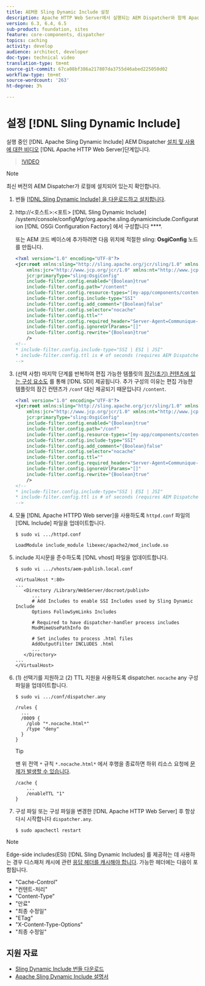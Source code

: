 ```yaml
---
title: AEM용 Sling Dynamic Include 설정
description: Apache HTTP Web Server에서 실행되는 AEM Dispatcher와 함께 Apache Sling Dynamic Include를 설치하고 사용하는 비디오 단계입니다.
version: 6.3, 6.4, 6.5
sub-product: foundation, sites
feature: core-components, dispatcher
topics: caching
activity: develop
audience: architect, developer
doc-type: technical video
translation-type: tm+mt
source-git-commit: 67ca08bf386a217807da3755d46abed225050d02
workflow-type: tm+mt
source-wordcount: '263'
ht-degree: 3%

---
```



# 설정 [!DNL Sling Dynamic Include]

실행 중인 [!DNL Apache Sling Dynamic Include] AEM Dispatcher [설치 및 사용에 대한 비디오](https://docs.adobe.com/content/help/ko-KR/experience-manager-dispatcher/using/dispatcher.html) [!DNL Apache HTTP Web Server]단계입니다.

>[!VIDEO](https://video.tv.adobe.com/v/17040/?quality=12&learn=on)

>[!NOTE]
>
> 최신 버전의 AEM Dispatcher가 로컬에 설치되어 있는지 확인합니다.

1. 번들 [[!DNL Sling Dynamic Include] 을 다운로드하고 설치합니다](https://sling.apache.org/downloads.cgi).
1. http://&lt;호스트>:&lt;포트> [!DNL Sling Dynamic Include] /system/console/configMgr/org.apache.sling.dynamicinclude.Configuration [!DNL OSGi Configuration Factory] 에서 구성합니다 ****.

   또는 AEM 코드 베이스에 추가하려면 다음 위치에 적절한 sling: **OsgiConfig** 노드를 만듭니다.

   ```xml
   <?xml version="1.0" encoding="UTF-8"?>
   <jcr:root xmlns:sling="http://sling.apache.org/jcr/sling/1.0" xmlns:cq="http://www.day.com/jcr/cq/1.0"
       xmlns:jcr="http://www.jcp.org/jcr/1.0" xmlns:nt="http://www.jcp.org/jcr/nt/1.0"
       jcr:primaryType="sling:OsgiConfig"
       include-filter.config.enabled="{Boolean}true"
       include-filter.config.path="/content"
       include-filter.config.resource-types="[my-app/components/content/highly-dynamic]"
       include-filter.config.include-type="SSI" 
       include-filter.config.add_comment="{Boolean}false"
       include-filter.config.selector="nocache"
       include-filter.config.ttl=""
       include-filter.config.required_header="Server-Agent=Communique-Dispatcher"
       include-filter.config.ignoreUrlParams="[]"
       include-filter.config.rewrite="{Boolean}true"
       />
   <!--
   * include-filter.config.include-type="SSI | ESI | JSI"
   * include-filter.config.ttl is # of seconds (requires AEM Dispatcher 4.1.11+)
   -->
   ```

1. (선택 사항) 마지막 단계를 반복하여 편집 가능한 템플릿의 [잠긴(초기) 컨텐츠에 있는 구성 요소도](https://helpx.adobe.com/experience-manager/6-5/sites/developing/using/page-templates-editable.html) 를 통해 [!DNL SDI] 제공됩니다. 추가 구성의 이유는 편집 가능한 템플릿의 잠긴 컨텐츠가 `/conf` 대신 제공되기 때문입니다 `/content`.

   ```xml
   <?xml version="1.0" encoding="UTF-8"?>
   <jcr:root xmlns:sling="http://sling.apache.org/jcr/sling/1.0" xmlns:cq="http://www.day.com/jcr/cq/1.0"
       xmlns:jcr="http://www.jcp.org/jcr/1.0" xmlns:nt="http://www.jcp.org/jcr/nt/1.0"
       jcr:primaryType="sling:OsgiConfig"
       include-filter.config.enabled="{Boolean}true"
       include-filter.config.path="/conf"
       include-filter.config.resource-types="[my-app/components/content/highly-dynamic]"
       include-filter.config.include-type="SSI" 
       include-filter.config.add_comment="{Boolean}false"
       include-filter.config.selector="nocache"
       include-filter.config.ttl=""
       include-filter.config.required_header="Server-Agent=Communique-Dispatcher"
       include-filter.config.ignoreUrlParams="[]"
       include-filter.config.rewrite="{Boolean}true"
       />
   <!--
   * include-filter.config.include-type="SSI | ESI | JSI"
   * include-filter.config.ttl is # of seconds (requires AEM Dispatcher 4.1.11+)
   -->
   ```

1. 모듈 [!DNL Apache HTTPD Web server]을 사용하도록 `httpd.conf` 파일의 [!DNL Include] 파일을 업데이트합니다.

   ```shell
   $ sudo vi .../httpd.conf
   ```

   ```shell
   LoadModule include_module libexec/apache2/mod_include.so
   ```

1. include 지시문을 준수하도록 [!DNL vhost] 파일을 업데이트합니다.

   ```shell
   $ sudo vi .../vhosts/aem-publish.local.conf
   ```

   ```shell
   <VirtualHost *:80>
   ...
      <Directory /Library/WebServer/docroot/publish>
         ...
         # Add Includes to enable SSI Includes used by Sling Dynamic Include
         Options FollowSymLinks Includes
   
         # Required to have dispatcher-handler process includes
         ModMimeUsePathInfo On
   
         # Set includes to process .html files
         AddOutputFilter INCLUDES .html
         ...
      </Directory>
   ...
   </VirtualHost>
   ```

1. (1) 선택기를 지원하고 (2) TTL 지원을 사용하도록 dispatcher. `nocache` any 구성 파일을 업데이트합니다.

   ```shell
   $ sudo vi .../conf/dispatcher.any
   ```

   ```shell
   /rules {
     ...
     /0009 {
       /glob "*.nocache.html*"
       /type "deny"
     } 
   }
   ```

   >[!TIP]
   >
   > 맨 위 전역 `*` 규칙 `*.nocache.html*` 에서 후행을 종료하면 하위 리소스 요청에 [문제가 발생할 수 있습니다](https://github.com/AdobeDocs/experience-manager-learn.en/issues/16).

   ```shell
   /cache {
       ...
       /enableTTL "1"
   }
   ```

1. 구성 파일 또는 구성 파일을 변경한 [!DNL Apache HTTP Web Server] 후 항상 다시 시작합니다 `dispatcher.any`.

   ```shell
   $ sudo apachectl restart
   ```

>[!NOTE]
>
>Edge-side includes(ESI) [!DNL Sling Dynamic Includes] 를 제공하는 데 사용하는 경우 디스패처 캐시에 관련 [응답 헤더를 캐시해야 합니다](https://docs.adobe.com/content/help/en/experience-manager-dispatcher/using/configuring/dispatcher-configuration.html#CachingHTTPResponseHeaders). 가능한 헤더에는 다음이 포함됩니다.
>
>* &quot;Cache-Control&quot;
>* &quot;컨텐트-처리&quot;
>* &quot;Content-Type&quot;
>* &quot;만료&quot;
>* &quot;최종 수정일&quot;
>* &quot;ETag&quot;
>* &quot;X-Content-Type-Options&quot;
>* &quot;최종 수정일&quot;

>



## 지원 자료

* [Sling Dynamic Include 번들 다운로드](https://sling.apache.org/downloads.cgi)
* [Apache Sling Dynamic Include 설명서](https://github.com/Cognifide/Sling-Dynamic-Include)
